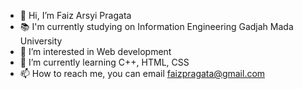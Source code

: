 - 👋 Hi, I’m Faiz Arsyi Pragata
- 📚 I'm currently studying on Information Engineering Gadjah Mada University
- 👀 I’m interested in Web development
- 🌱 I’m currently learning C++, HTML, CSS
- 📫 How to reach me, you can email faizpragata@gmail.com


<!---
FaizPragata/FaizPragata is a ✨ special ✨ repository because its `README.md` (this file) appears on your GitHub profile.
You can click the Preview link to take a look at your changes.
--->
